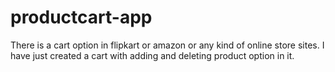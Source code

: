 # productcart-app

There is a cart option in flipkart or amazon or any kind of online store sites. I have just created a cart with adding and deleting product option in it. 

